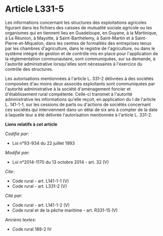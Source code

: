 # Article L331-5

Les informations concernant les structures des exploitations agricoles figurant dans les fichiers des caisses de mutualité
sociale agricole ou les organismes qui en tiennent lieu en Guadeloupe, en Guyane, à la Martinique, à La Réunion, à Mayotte, à
Saint-Barthélemy, à Saint-Martin et à Saint-Pierre-et-Miquelon, dans les centres de formalités des entreprises tenus par les
chambres d'agriculture, dans le registre de l'agriculture, ou dans le système intégré de gestion et de contrôle mis en place
pour l'application de la réglementation communautaire, sont communiquées, sur sa demande, à l'autorité administrative
lorsqu'elles sont nécessaires à l'exercice du contrôle des structures. 

Les autorisations mentionnées à l'article L. 331-2 délivrées à des sociétés composées d'au moins deux associés exploitants
sont communiquées par l'autorité administrative à la société d'aménagement foncier et d'établissement rural compétente.
Celle-ci transmet à l'autorité administrative les informations qu'elle reçoit, en application du I de l'article L. 141-1-1,
sur les cessions de parts ou d'actions de sociétés concernant ces sociétés qui interviennent dans un délai de six ans à
compter de la date à laquelle leur a été délivrée l'autorisation mentionnée à l'article L. 331-2.

**Liens relatifs à cet article**

_Codifié par_:

  - Loi n°93-934 du 22 juillet 1993

_Modifié par_:

  - Loi n°2014-1170 du 13 octobre 2014 - art. 32 (V)

_Cite_:

  - Code rural - art. L141-1-1 (V)
  - Code rural - art. L331-2 (V)

_Cité par_:

  - Code rural - art. L141-1-2 (V)
  - Code rural et de la pêche maritime - art. R331-15 (V)

_Anciens textes_:

  - Code rural 188-2 IV
